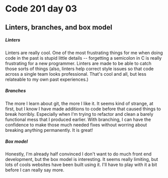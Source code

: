# Code 201 day 03
## Linters, branches, and box model

##### Linters
Linters are really cool. One of the most frustrating things for me when doing code in the past is stupid little details -- forgetting a semicolon in C is really frustrating for a new programmer. Linters are made to be able to catch those sorts of things (also, linters help correct style issues so that code across a single team looks professional. That's cool and all, but less relateable to my own past experiences.)

##### Branches
The more I learn about git, the more I like it. It seems kind of strange, at first, but I know I have made additions to code before that caused things to break horribly. Especially when I'm trying to refactor and clean a barely functional mess that I produced earlier. With branching, I can have the confidence to make those much needed fixes without worring about breaking anything permanently. It is great!

##### Box model
Honestly, I'm already half convinced I don't want to do much front end development, but the box model is interesting. It seems really limiting, but lots of cools websites have been built using it. I'll have to play with it a bit before I can really say more.
